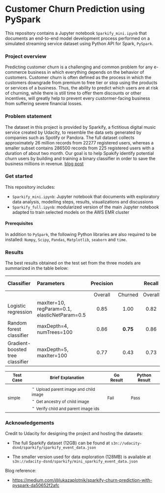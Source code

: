# Customer Churn Prediction using PySpark

This repository contains a Jupyter notebook `Sparkify_mini.ipynb` that documents an end-to-end model development process performed on a simulated streaming service dataset using Python API for Spark, `PySpark`.

### Project overview

Predicting customer churn is a challenging and common problem for any e-commerce business in which everything depends on the behavior of customers. Customer churn is often defined as the process in which the customers downgrade from premium to free tier or stop using the products or services of a business. Thus, the ability to predict which users are at risk of churning, while there is still time to offer them discounts or other incentives, will greatly help to prevent every custormer-facing business from suffering severe financial losses.

### Problem statement

The dataset in this project is provided by Sparkify, a fictitious digital music service created by Udacity, to resemble the data sets generated by companies such as Spotify or Pandora. The full dataset collects approximately 26 million records from 22277 registered users, whereas a smaller subset contains 286500 records from 225 registered users with a duration of about two month. Our goal is to help Spakify identify potential churn users by building and training a binary classifier in order to save the business millions in revenue. [blog post](https://wguo.rbind.io/post/sparkify-churn-prediction/)

### Get started

This repository includes:

* `Sparkify_mini.ipynb`: Jupyter notebook that documents with exploratory data analysis, modelling steps, results, visualizations and discussions
* `Sparkify_full.ipynb`: modularized version of the main Jupyter notebook adapted to train selected models on the AWS EMR cluster
  
#### Prerequisites

In addition to `PySpark`, the following Python libraries are also required to be installed: `Numpy`, `Scipy`, `Pandas`, `Matplotlib`, `seaborn` and `time`.

### Results

The best results obtained on the test set from the three models are summarized in the table below:




| Classifier                       | Parameters                                    | Precision |          | Recall  |          | F1 score |         |  AUC-PR  |
| :------------------------------- | :-------------------------------------------- | :-------: | :------: | :-----: | :------: | :------: | :-----: | :------: |
|                                  |                                               |  Overall  | Churned  | Overall | Churned  | Overall  | Churned |          |
| Logistic regression              | maxIter=10, regParam=0.1, elasticNetParam=0.5 |   0.85    |   1.00   |  0.82   |   0.20   |   0.77   |  0.33   |   0.72   |
| Random forest classifier         | maxDepth=4, numTrees=100                      |   0.86    | **0.75** |  0.86   | **0.60** | **0.86** |  0.67   | **0.77** |
| Gradient-boosted tree classifier | maxDepth=5, maxIter=100                       |   0.77    |   0.43   |  0.73   |   0.60   |   0.74   |  0.50   |   0.65   |

<div style="font-size: 10px">
<table>
  <thead>
    <tr>
      <th><sub>Test Case</sub></th>
      <th><sub>Brief Explanation</sub></th><th><sub>Go Result</sub></th><th><sub>Python Result</sub></th>
    </tr>
  </thead>
  <tbody>
    <tr>
      <td><sub>simple</sub></td>
      <td>- <sub>Upload parent image and child image</sub><br>- <sub>Get ancestry of child image</sub> <br>- <sub>Verify child and parent image ids</sub></td>
      <td><sub>Fail</sub></td>
      <td><sub>Pass</sub></td>
    </tr>
  </tbody>
</table>
</div>

### Acknowledgements
Credit to Udacity for designing the project and hosting the datasets:

* The full Sparkify dataset (12GB) can be found at `s3n://udacity-dsnd/sparkify/sparkify_event_data.json`

* The smaller version used for data exploration (128MB) is available at `s3n://udacity-dsnd/sparkify/mini_sparkify_event_data.json`

Blog reference: 
* https://medium.com/@lukazaplotnik/sparkify-churn-prediction-with-pyspark-da50652f2afc